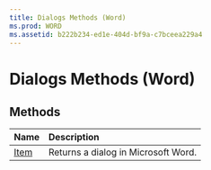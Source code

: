 ```yaml
---
title: Dialogs Methods (Word)
ms.prod: WORD
ms.assetid: b222b234-ed1e-404d-bf9a-c7bceea229a4
---
```



# Dialogs Methods (Word)

## Methods



|**Name**|**Description**|
|:-----|:-----|
|[Item](dialogs-item-method-word.md)|Returns a dialog in Microsoft Word.|

